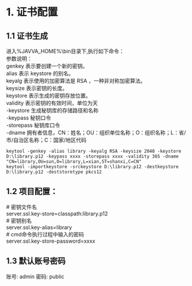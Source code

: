 # 1. 证书配置
##  1.1 证书生成
进入%JAVVA_HOME%\bin目录下,执行如下命令：  
参数说明：  
genkey 表示要创建一个新的密钥。  
alias 表示 keystore 的别名。  
keyalg 表示使用的加密算法是 RSA ，一种非对称加密算法。  
keysize 表示密钥的长度。  
keystore 表示生成的密钥存放位置。  
validity 表示密钥的有效时间，单位为天  
-keystore 生成秘钥库的存储路径和名称  
-keypass 秘钥口令  
-storepass 秘钥库口令  
-dname 拥有者信息，CN：姓名；OU：组织单位名称；O：组织名称；L：省/市/自治区名称；C：国家/地区代码
```batch
keytool -genkey -alias library -keyalg RSA -keysize 2048 -keystore D:\library.p12 -keypass xxxx -storepass xxxx -validity 365 -dname "CN=library,OU=sun,O=library,L=xian,ST=shanxi,C=CN"
keytool -importkeystore -srckeystore D:\library.p12 -destkeystore D:\library.p12 -deststoretype pkcs12
```
## 1.2 项目配置：
\# 密钥文件名  
server.ssl.key-store=classpath:library.p12  
\# 密钥别名  
server.ssl.key-alias=library  
\# cmd命令执行过程中输入的密码  
server.ssl.key-store-password=xxxx

## 1.3 默认账号密码
账号: admin
密码: public